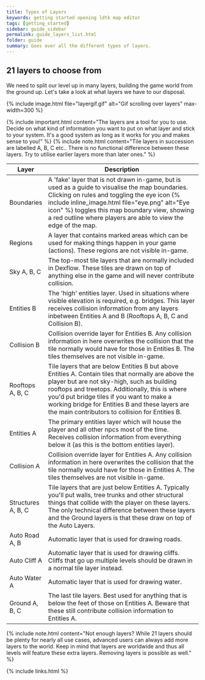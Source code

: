 ```yaml
---
title: Types of Layers
keywords: getting started opening ldtk map editor
tags: [getting_started]
sidebar: guide_sidebar
permalink: guide_layers_list.html
folder: guide
summary: Goes over all the different types of layers.
---
```


## 21 layers to choose from
We need to split our level up in many layers, building the game world from the ground up. Let's take a look at what layers we have to our disposal.

{% include image.html file="layergif.gif" alt="Gif scrolling over layers" max-width=300 %}

{% include important.html content="The layers are a tool for you to use. Decide on what kind of information you want to put on what layer and stick to your system. It's a good system as long as it works for you and makes sense to you!" %}
{% include note.html content="Tile layers in succession are labelled A, B, C etc.. There is no functional difference between these layers. Try to utilise earlier layers more than later ones." %}


<table>
<colgroup>
<col width="20%" />
<col width="80%" />
</colgroup>
<thead>
<tr class="header">
<th>Layer</th>
<th>Description</th>
</tr>
</thead>
<tbody>
<tr>
<td markdown="span">Boundaries</td>
<td markdown="span">A 'fake' layer that is not drawn in-game, but is used as a guide to visualise the map boundaries. Clicking on rules and toggling the eye icon {% include inline_image.html file="eye.png" alt="Eye icon" %} toggles this map boundary view, showing a red outline where players are able to view the edge of the map.</td>
</tr>
<tr>
<td markdown="span">Regions</td>
<td markdown="span">A layer that contains marked areas which can be used for making things happen in your game (actions). These regions are not visible in-game.</td>
</tr>
<tr>
<td markdown="span">Sky A, B, C</td>
<td markdown="span">The top-most tile layers that are normally included in Dexflow. These tiles are drawn on top of anything else in the game and will never contribute collision.</td>
</tr>
<tr>
<td markdown="span">Entities B</td>
<td markdown="span">The 'high' entities layer. Used in situations where visible elevation is required, e.g. bridges. This layer receives collision information from any layers inbetween Entities A and B (Rooftops A, B, C and Collision B).</td>
</tr>
<tr>
<td markdown="span">Collision B</td>
<td markdown="span">Collision override layer for Entities B. Any collision information in here overwrites the collision that the tile normally would have for those in Entities B. The tiles themselves are not visible in-game.</td>
</tr>
<tr>
<td markdown="span">Rooftops A, B, C</td>
<td markdown="span">Tile layers that are below Entities B but above Entities A. Contain tiles that normally are above the player but are not sky-high, such as building rooftops and treetops. Additionally, this is where you'd put bridge tiles if you want to make a working bridge for Entities B and these layers are the main contributors to collision for Entities B.</td>
</tr>
<tr>
<td markdown="span">Entities A</td>
<td markdown="span">The primary entities layer which will house the player and all other npcs most of the time. Receives collision information from everything below it (as this is the bottom entities layer).</td>
</tr>
<tr>
<td markdown="span">Collision A</td>
<td markdown="span">Collision override layer for Entities A. Any collision information in here overwrites the collision that the tile normally would have for those in Entities A. The tiles themselves are not visible in-game.</td>
</tr>
<tr>
<td markdown="span">Structures A, B, C</td>
<td markdown="span">Tile layers that are just below Entities A. Typically you'll put walls, tree trunks and other structural things that collide with the player on these layers. The only technical difference between these layers and the Ground layers is that these draw on top of the Auto Layers.</td>
</tr>
<tr>
<td markdown="span">Auto Road A, B</td>
<td markdown="span">Automatic layer that is used for drawing roads.</td>
</tr>
<tr>
<td markdown="span">Auto Cliff A</td>
<td markdown="span">Automatic layer that is used for drawing cliffs. Cliffs that go up multiple levels should be drawn in a normal tile layer instead.</td>
</tr>
<tr>
<td markdown="span">Auto Water A</td>
<td markdown="span">Automatic layer that is used for drawing water.</td>
</tr>
<tr>
<td markdown="span">Ground A, B, C</td>
<td markdown="span">The last tile layers. Best used for anything that is below the feet of those on Entities A. Beware that these still contribute collision information to Entities A.</td>
</tr>
</tbody>
</table>

{% include note.html content="Not enough layers? While 21 layers should be plenty for nearly all use cases, advanced users can always add more layers to the world. Keep in mind that layers are worldwide and thus all levels will feature these extra layers. Removing layers is possible as well." %}

{% include links.html %}
